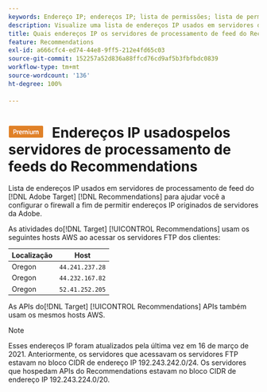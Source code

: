 ```yaml
---
keywords: Endereço IP; endereços IP; lista de permissões; lista de permissões; firewall; recs; feed; servidores; adobe experience cloud; recomendações
description: Visualize uma lista de endereços IP usados em servidores de processamento de feed do  [!DNL Target]  Recommendations para ajudar você a configurar o firewall a fim de permitir endereços IP originados de servidores da Adobe.
title: Quais endereços IP os servidores de processamento de feed do Recommendations usam?
feature: Recommendations
exl-id: a666cfc4-ed74-44e8-9ff5-212e4fd65c03
source-git-commit: 152257a52d836a88ffcd76cd9af5b3fbfbdc0839
workflow-type: tm+mt
source-wordcount: '136'
ht-degree: 100%

---
```


# ![PREMIUM](/help/main/assets/premium.png) Endereços IP usados &#x200B;&#x200B;pelos servidores de processamento de feeds do Recommendations

Lista de endereços IP usados em servidores de processamento de feed do [!DNL Adobe Target] [!DNL Recommendations] para ajudar você a configurar o firewall a fim de permitir endereços IP originados de servidores da Adobe.

As atividades do[!DNL Target] [!UICONTROL  Recommendations] usam os seguintes hosts AWS ao acessar os servidores FTP dos clientes:

| Localização | Host |
| --- | --- |
| Oregon | `44.241.237.28` |
| Oregon | `44.232.167.82` |
| Oregon | `52.41.252.205` |

As APIs do[!DNL Target] [!UICONTROL  Recommendations] APIs também usam os mesmos hosts AWS.

>[!NOTE]
>
>Esses endereços IP foram atualizados pela última vez em 16 de março de 2021. Anteriormente, os servidores que acessavam os servidores FTP estavam no bloco CIDR de endereço IP 192.243.242.0/24. Os servidores que hospedam APIs do Recommendations estavam no bloco CIDR de endereço IP 192.243.224.0/20.
